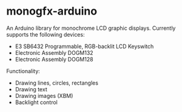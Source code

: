 # monogfx-arduino

An Arduino library for monochrome LCD graphic displays. Currently supports the following devices:

* E3 SB6432 Programmable, RGB-backlit LCD Keyswitch
* Electronic Assembly DOGM132
* Electronic Assembly DOGM128

Functionality:

* Drawing lines, circles, rectangles
* Drawing text
* Drawing images (XBM)
* Backlight control
